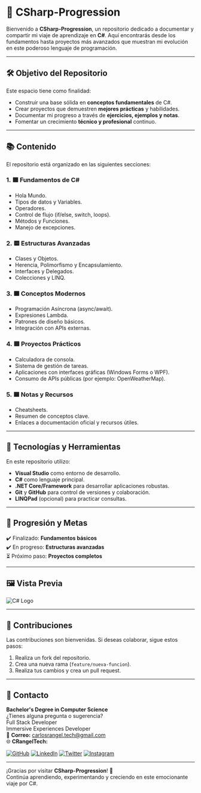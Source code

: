 # 🌟 CSharp-Progression  

Bienvenido a **CSharp-Progression**, un repositorio dedicado a documentar y compartir mi viaje de aprendizaje en **C#**. Aquí encontrarás desde los fundamentos hasta proyectos más avanzados que muestran mi evolución en este poderoso lenguaje de programación.

---

## 🛠️ Objetivo del Repositorio  

Este espacio tiene como finalidad:
- Construir una base sólida en **conceptos fundamentales** de C#.
- Crear proyectos que demuestren **mejores prácticas** y habilidades.
- Documentar mi progreso a través de **ejercicios, ejemplos y notas**.
- Fomentar un crecimiento **técnico y profesional** continuo.

---

## 📚 Contenido  

El repositorio está organizado en las siguientes secciones:

### 1. 🟩 **Fundamentos de C#**  
- Hola Mundo.  
- Tipos de datos y Variables.  
- Operadores.  
- Control de flujo (if/else, switch, loops).  
- Métodos y Funciones.  
- Manejo de excepciones.  

### 2. 🟨 **Estructuras Avanzadas**  
- Clases y Objetos.  
- Herencia, Polimorfismo y Encapsulamiento.  
- Interfaces y Delegados.  
- Colecciones y LINQ.  

### 3. 🟧 **Conceptos Modernos**  
- Programación Asíncrona (async/await).  
- Expresiones Lambda.  
- Patrones de diseño básicos.  
- Integración con APIs externas.

### 4. 🟥 **Proyectos Prácticos**  
- Calculadora de consola.  
- Sistema de gestión de tareas.  
- Aplicaciones con interfaces gráficas (Windows Forms o WPF).  
- Consumo de APIs públicas (por ejemplo: OpenWeatherMap).  

### 5. 🟦 **Notas y Recursos**  
- Cheatsheets.  
- Resumen de conceptos clave.  
- Enlaces a documentación oficial y recursos útiles.

---

## 🚀 Tecnologías y Herramientas  

En este repositorio utilizo:
- **Visual Studio** como entorno de desarrollo.
- **C#** como lenguaje principal.
- **.NET Core/Framework** para desarrollar aplicaciones robustas.
- **Git** y **GitHub** para control de versiones y colaboración.
- **LINQPad** (opcional) para practicar consultas.

---

## 🎯 Progresión y Metas  

✔️ Finalizado: **Fundamentos básicos**  
✔️ En progreso: **Estructuras avanzadas**  
⏳ Próximo paso: **Proyectos completos**

---

## 🖼️ Vista Previa  

![C# Logo](https://upload.wikimedia.org/wikipedia/commons/4/4f/Csharp_Logo.png)  

---

## 🤝 Contribuciones  

Las contribuciones son bienvenidas. Si deseas colaborar, sigue estos pasos:  
1. Realiza un fork del repositorio.  
2. Crea una nueva rama (`feature/nueva-funcion`).  
3. Realiza tus cambios y crea un pull request.  

---

## 📩 Contacto  
**Bachelor's Degree in Computer Science**  
¿Tienes alguna pregunta o sugerencia?  
Full Stack Developer  
Immersive Experiences Developer  
📧 **Correo:** carlosrangel.tech@gmail.com  
🌐 **CRangelTech:**

[![GitHub](https://signaturehound.com/api/v1/png/github/round-outlined/ff0000.png)](https://github.com/CRangelTech) [![LinkedIn](https://signaturehound.com/api/v1/png/linkedin/round-outlined/ff0000.png)](https://www.linkedin.com/in/crangeltech/) [![Twitter](https://signaturehound.com/api/v1/png/x/round-outlined/ff0000.png)](https://x.com/crangeltech) [![Instagram](https://signaturehound.com/api/v1/png/instagram/round-outlined/ff0000.png)](https://www.instagram.com/crangeltech/)

---

¡Gracias por visitar **CSharp-Progression**! 🚀  
Continúa aprendiendo, experimentando y creciendo en este emocionante viaje por C#.
